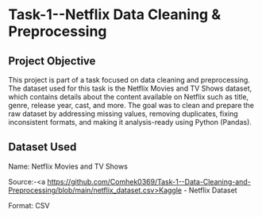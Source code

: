 # Task-1--Netflix Data Cleaning & Preprocessing
## Project Objective
This project is part of a task focused on data cleaning and preprocessing. The dataset used for this task is the Netflix Movies and TV Shows dataset, which contains details about the content available on Netflix such as title, genre, release year, cast, and more.
The goal was to clean and prepare the raw dataset by addressing missing values, removing duplicates, fixing inconsistent formats, and making it analysis-ready using Python (Pandas).
## Dataset Used 
Name: Netflix Movies and TV Shows

Source:-<a https://github.com/Comhek0369/Task-1--Data-Cleaning-and-Preprocessing/blob/main/netflix_dataset.csv>Kaggle - Netflix Dataset</a>

Format: CSV

